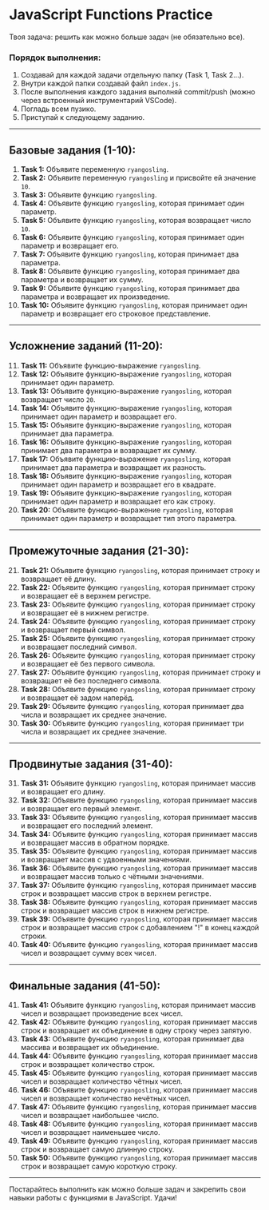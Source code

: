 # JavaScript Functions Practice

Твоя задача: решить как можно больше задач (не обязательно все).

### Порядок выполнения:

1. Создавай для каждой задачи отдельную папку (Task 1, Task 2...).
2. Внутри каждой папки создавай файл `index.js`.
3. После выполнения каждого задания выполняй commit/push (можно через встроенный инструментарий VSCode).
4. Погладь всем пузико.
5. Приступай к следующему заданию.

---

## Базовые задания (1-10):

1. **Task 1:** Объявите переменную `ryangosling`.
2. **Task 2:** Объявите переменную `ryangosling` и присвойте ей значение `10`.
3. **Task 3:** Объявите функцию `ryangosling`.
4. **Task 4:** Объявите функцию `ryangosling`, которая принимает один параметр.
5. **Task 5:** Объявите функцию `ryangosling`, которая возвращает число `10`.
6. **Task 6:** Объявите функцию `ryangosling`, которая принимает один параметр и возвращает его.
7. **Task 7:** Объявите функцию `ryangosling`, которая принимает два параметра.
8. **Task 8:** Объявите функцию `ryangosling`, которая принимает два параметра и возвращает их сумму.
9. **Task 9:** Объявите функцию `ryangosling`, которая принимает два параметра и возвращает их произведение.
10. **Task 10:** Объявите функцию `ryangosling`, которая принимает один параметр и возвращает его строковое представление.

---

## Усложнение заданий (11-20):

11. **Task 11:** Объявите функцию-выражение `ryangosling`.
12. **Task 12:** Объявите функцию-выражение `ryangosling`, которая принимает один параметр.
13. **Task 13:** Объявите функцию-выражение `ryangosling`, которая возвращает число `20`.
14. **Task 14:** Объявите функцию-выражение `ryangosling`, которая принимает один параметр и возвращает его.
15. **Task 15:** Объявите функцию-выражение `ryangosling`, которая принимает два параметра.
16. **Task 16:** Объявите функцию-выражение `ryangosling`, которая принимает два параметра и возвращает их сумму.
17. **Task 17:** Объявите функцию-выражение `ryangosling`, которая принимает два параметра и возвращает их разность.
18. **Task 18:** Объявите функцию-выражение `ryangosling`, которая принимает один параметр и возвращает его в квадрате.
19. **Task 19:** Объявите функцию-выражение `ryangosling`, которая принимает один параметр и возвращает его как строку.
20. **Task 20:** Объявите функцию-выражение `ryangosling`, которая принимает один параметр и возвращает тип этого параметра.

---

## Промежуточные задания (21-30):

21. **Task 21:** Объявите функцию `ryangosling`, которая принимает строку и возвращает её длину.
22. **Task 22:** Объявите функцию `ryangosling`, которая принимает строку и возвращает её в верхнем регистре.
23. **Task 23:** Объявите функцию `ryangosling`, которая принимает строку и возвращает её в нижнем регистре.
24. **Task 24:** Объявите функцию `ryangosling`, которая принимает строку и возвращает первый символ.
25. **Task 25:** Объявите функцию `ryangosling`, которая принимает строку и возвращает последний символ.
26. **Task 26:** Объявите функцию `ryangosling`, которая принимает строку и возвращает её без первого символа.
27. **Task 27:** Объявите функцию `ryangosling`, которая принимает строку и возвращает её без последнего символа.
28. **Task 28:** Объявите функцию `ryangosling`, которая принимает строку и возвращает её задом наперёд.
29. **Task 29:** Объявите функцию `ryangosling`, которая принимает два числа и возвращает их среднее значение.
30. **Task 30:** Объявите функцию `ryangosling`, которая принимает три числа и возвращает их среднее значение.

---

## Продвинутые задания (31-40):

31. **Task 31:** Объявите функцию `ryangosling`, которая принимает массив и возвращает его длину.
32. **Task 32:** Объявите функцию `ryangosling`, которая принимает массив и возвращает его первый элемент.
33. **Task 33:** Объявите функцию `ryangosling`, которая принимает массив и возвращает его последний элемент.
34. **Task 34:** Объявите функцию `ryangosling`, которая принимает массив и возвращает массив в обратном порядке.
35. **Task 35:** Объявите функцию `ryangosling`, которая принимает массив и возвращает массив с удвоенными значениями.
36. **Task 36:** Объявите функцию `ryangosling`, которая принимает массив и возвращает массив только с чётными значениями.
37. **Task 37:** Объявите функцию `ryangosling`, которая принимает массив строк и возвращает массив строк в верхнем регистре.
38. **Task 38:** Объявите функцию `ryangosling`, которая принимает массив строк и возвращает массив строк в нижнем регистре.
39. **Task 39:** Объявите функцию `ryangosling`, которая принимает массив строк и возвращает массив строк с добавлением "!" в конец каждой строки.
40. **Task 40:** Объявите функцию `ryangosling`, которая принимает массив чисел и возвращает сумму всех чисел.

---

## Финальные задания (41-50):

41. **Task 41:** Объявите функцию `ryangosling`, которая принимает массив чисел и возвращает произведение всех чисел.
42. **Task 42:** Объявите функцию `ryangosling`, которая принимает массив строк и возвращает их объединение в одну строку через запятую.
43. **Task 43:** Объявите функцию `ryangosling`, которая принимает два массива и возвращает их объединение.
44. **Task 44:** Объявите функцию `ryangosling`, которая принимает массив строк и возвращает количество строк.
45. **Task 45:** Объявите функцию `ryangosling`, которая принимает массив чисел и возвращает количество чётных чисел.
46. **Task 46:** Объявите функцию `ryangosling`, которая принимает массив чисел и возвращает количество нечётных чисел.
47. **Task 47:** Объявите функцию `ryangosling`, которая принимает массив чисел и возвращает наибольшее число.
48. **Task 48:** Объявите функцию `ryangosling`, которая принимает массив чисел и возвращает наименьшее число.
49. **Task 49:** Объявите функцию `ryangosling`, которая принимает массив строк и возвращает самую длинную строку.
50. **Task 50:** Объявите функцию `ryangosling`, которая принимает массив строк и возвращает самую короткую строку.

---

Постарайтесь выполнить как можно больше задач и закрепить свои навыки работы с функциями в JavaScript. Удачи!
